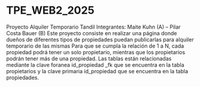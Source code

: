 # TPE_WEB2_2025
Proyecto Alquiler Temporario Tandil
Integrantes: Maite Kuhn (A) – Pilar Costa Bauer (B)
Este proyecto consiste en realizar una página donde dueños de diferentes tipos de propiedades puedan publicarlas para alquiler temporario de las mismas
Para que se cumpla la relación de 1 a N, cada propiedad podrá tener un solo propietario, mientras que los propietarios podrán tener más de una propiedad. Las tablas están relacionadas mediante la clave foranea id_propiedad _fk que se encuentra en la tabla propietarios y la clave primaria id_propiedad que se encuentra en la tabla propiedades.
